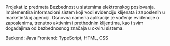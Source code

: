 
 Projekat iz predmeta Bezbednost u sistemima elektronskog poslovanja.
 Implementira informacioni sistem koji vodi evidenciju klijenata i zaposlenih u marketinškoj agenciji. 
 Osnovna namena aplikacije je vođenje evidencije o zaposlenima, trenutno aktivnim i prethodnim klijentima, 
 kao i svim događajima od bezbednosnog značaja u okviru sistema.

 Backend: Java
 Frontend: TypeScript, HTML, CSS